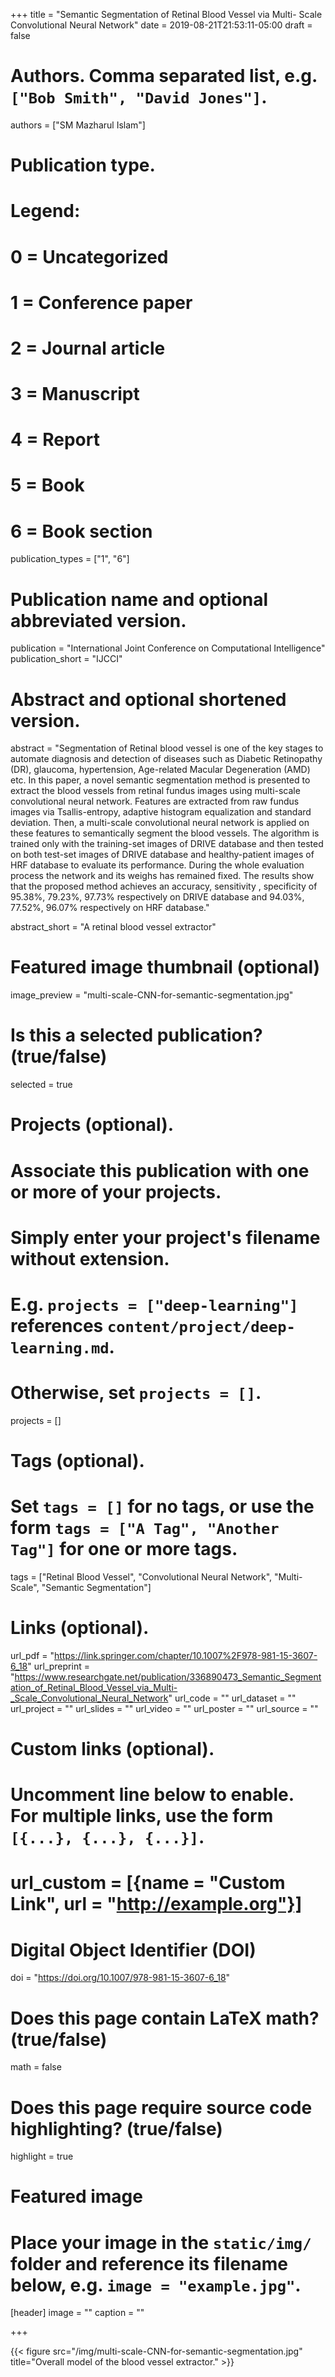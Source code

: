+++
title = "Semantic Segmentation of Retinal Blood Vessel via Multi- Scale Convolutional Neural Network"
date = 2019-08-21T21:53:11-05:00
draft = false

# Authors. Comma separated list, e.g. `["Bob Smith", "David Jones"]`.
authors = ["SM Mazharul Islam"]

# Publication type.
# Legend:
# 0 = Uncategorized
# 1 = Conference paper
# 2 = Journal article
# 3 = Manuscript
# 4 = Report
# 5 = Book
# 6 = Book section
publication_types = ["1", "6"]

# Publication name and optional abbreviated version.
publication = "International Joint Conference on Computational Intelligence"
publication_short = "IJCCI"

# Abstract and optional shortened version.
abstract = "Segmentation of Retinal blood vessel is one of the key stages to automate diagnosis and detection of diseases such as Diabetic Retinopathy (DR), glaucoma, hypertension, Age-related Macular Degeneration (AMD) etc. In this paper, a novel semantic segmentation method is presented to extract the blood vessels from retinal fundus images using multi-scale convolutional neural network. Features are extracted from raw fundus images via Tsallis-entropy, adaptive histogram equalization and standard deviation. Then, a multi-scale convolutional neural network is applied on these features to semantically segment the blood vessels. The algorithm is trained only with the training-set images of DRIVE database and then tested on both test-set images of DRIVE database and healthy-patient images of HRF database to evaluate its performance. During the whole evaluation process the network and its weighs has remained fixed. The results show that the proposed method achieves an accuracy, sensitivity , specificity of 95.38%, 79.23%, 97.73% respectively on DRIVE database and 94.03%, 77.52%, 96.07% respectively on HRF database."

abstract_short = "A retinal blood vessel extractor"

# Featured image thumbnail (optional)
image_preview = "multi-scale-CNN-for-semantic-segmentation.jpg"

# Is this a selected publication? (true/false)
selected = true

# Projects (optional).
#   Associate this publication with one or more of your projects.
#   Simply enter your project's filename without extension.
#   E.g. `projects = ["deep-learning"]` references `content/project/deep-learning.md`.
#   Otherwise, set `projects = []`.
projects = []

# Tags (optional).
#   Set `tags = []` for no tags, or use the form `tags = ["A Tag", "Another Tag"]` for one or more tags.
tags = ["Retinal Blood Vessel", "Convolutional Neural Network", "Multi-Scale", "Semantic Segmentation"]

# Links (optional).
url_pdf = "https://link.springer.com/chapter/10.1007%2F978-981-15-3607-6_18"
url_preprint = "https://www.researchgate.net/publication/336890473_Semantic_Segmentation_of_Retinal_Blood_Vessel_via_Multi-_Scale_Convolutional_Neural_Network"
url_code = ""
url_dataset = ""
url_project = ""
url_slides = ""
url_video = ""
url_poster = ""
url_source = ""

# Custom links (optional).
#   Uncomment line below to enable. For multiple links, use the form `[{...}, {...}, {...}]`.
# url_custom = [{name = "Custom Link", url = "http://example.org"}]

# Digital Object Identifier (DOI)
doi = "https://doi.org/10.1007/978-981-15-3607-6_18"

# Does this page contain LaTeX math? (true/false)
math = false

# Does this page require source code highlighting? (true/false)
highlight = true

# Featured image
# Place your image in the `static/img/` folder and reference its filename below, e.g. `image = "example.jpg"`.
[header]
image = ""
caption = ""

+++

{{< figure src="/img/multi-scale-CNN-for-semantic-segmentation.jpg" title="Overall model of the blood vessel extractor." >}}
